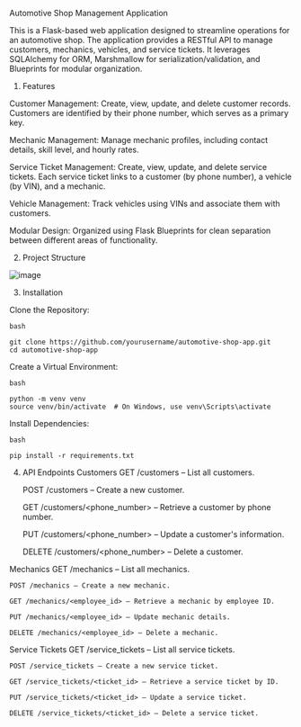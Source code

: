 Automotive Shop Management Application

This is a Flask-based web application designed to streamline operations for an automotive shop. The application provides a RESTful API to manage customers, mechanics, vehicles, and service tickets. It leverages SQLAlchemy for ORM, Marshmallow for serialization/validation, and Blueprints for modular organization.

1) Features

  Customer Management:
    Create, view, update, and delete customer records.
    Customers are identified by their phone number, which serves as a primary key.
  
  Mechanic Management:
    Manage mechanic profiles, including contact details, skill level, and hourly rates.
  
  Service Ticket Management:
    Create, view, update, and delete service tickets.
    Each service ticket links to a customer (by phone number), a vehicle (by VIN), and a mechanic.
  
  Vehicle Management:
    Track vehicles using VINs and associate them with customers.
  
  Modular Design:
    Organized using Flask Blueprints for clean separation between different areas of functionality.

2) Project Structure

![image](https://github.com/user-attachments/assets/0ed00294-5852-4cc9-bde6-acb8c8cab713)


3) Installation

Clone the Repository:

    bash
    
    git clone https://github.com/yourusername/automotive-shop-app.git
    cd automotive-shop-app

Create a Virtual Environment:

    bash
    
    python -m venv venv
    source venv/bin/activate  # On Windows, use venv\Scripts\activate
    
Install Dependencies:

    bash
    
    pip install -r requirements.txt
    

4) API Endpoints
  Customers
    GET /customers – List all customers.
    
    POST /customers – Create a new customer.
    
    GET /customers/<phone_number> – Retrieve a customer by phone number.
    
    PUT /customers/<phone_number> – Update a customer's information.
    
    DELETE /customers/<phone_number> – Delete a customer.
    
  Mechanics
    GET /mechanics – List all mechanics.
    
    POST /mechanics – Create a new mechanic.
    
    GET /mechanics/<employee_id> – Retrieve a mechanic by employee ID.
    
    PUT /mechanics/<employee_id> – Update mechanic details.
    
    DELETE /mechanics/<employee_id> – Delete a mechanic.
    
  Service Tickets
    GET /service_tickets – List all service tickets.
    
    POST /service_tickets – Create a new service ticket.
    
    GET /service_tickets/<ticket_id> – Retrieve a service ticket by ID.
    
    PUT /service_tickets/<ticket_id> – Update a service ticket.
    
    DELETE /service_tickets/<ticket_id> – Delete a service ticket.

